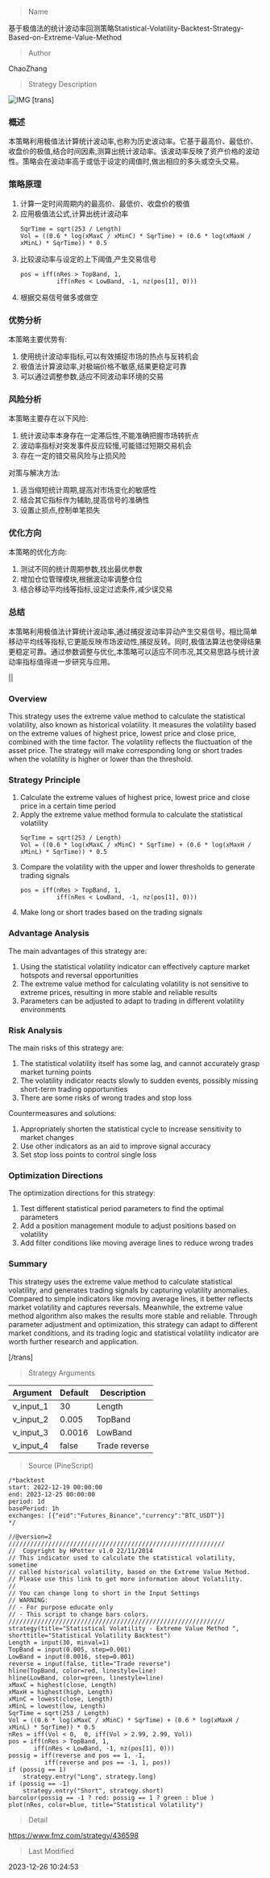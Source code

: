 
> Name

基于极值法的统计波动率回测策略Statistical-Volatility-Backtest-Strategy-Based-on-Extreme-Value-Method

> Author

ChaoZhang

> Strategy Description

![IMG](https://www.fmz.com/upload/asset/1d8b914536b48afbff7.png)
[trans]

### 概述

本策略利用极值法计算统计波动率,也称为历史波动率。它基于最高价、最低价、收盘价的极值,结合时间因素,测算出统计波动率。该波动率反映了资产价格的波动性。策略会在波动率高于或低于设定的阈值时,做出相应的多头或空头交易。

### 策略原理

1. 计算一定时间周期内的最高价、最低价、收盘价的极值
2. 应用极值法公式,计算出统计波动率
   ```
   SqrTime = sqrt(253 / Length)  
   Vol = ((0.6 * log(xMaxC / xMinC) * SqrTime) + (0.6 * log(xMaxH / xMinL) * SqrTime)) * 0.5
   ```
3. 比较波动率与设定的上下阈值,产生交易信号
   ```
   pos = iff(nRes > TopBand, 1, 
             iff(nRes < LowBand, -1, nz(pos[1], 0)))
   ```
4. 根据交易信号做多或做空

### 优势分析

本策略主要优势有:

1. 使用统计波动率指标,可以有效捕捉市场的热点与反转机会
2. 极值法计算波动率,对极端价格不敏感,结果更稳定可靠
3. 可以通过调整参数,适应不同波动率环境的交易

### 风险分析

本策略主要存在以下风险:

1. 统计波动率本身存在一定滞后性,不能准确把握市场转折点
2. 波动率指标对突发事件反应较慢,可能错过短期交易机会
3. 存在一定的错交易风险与止损风险

对策与解决方法:

1. 适当缩短统计周期,提高对市场变化的敏感性
2. 结合其它指标作为辅助,提高信号的准确性
3. 设置止损点,控制单笔损失

### 优化方向

本策略的优化方向:

1. 测试不同的统计周期参数,找出最优参数
2. 增加仓位管理模块,根据波动率调整仓位
3. 结合移动平均线等指标,设定过滤条件,减少误交易

### 总结

本策略利用极值法计算统计波动率,通过捕捉波动率异动产生交易信号。相比简单移动平均线等指标,它更能反映市场波动性,捕捉反转。同时,极值法算法也使得结果更稳定可靠。通过参数调整与优化,本策略可以适应不同市况,其交易思路与统计波动率指标值得进一步研究与应用。

||

### Overview

This strategy uses the extreme value method to calculate the statistical volatility, also known as historical volatility. It measures the volatility based on the extreme values of highest price, lowest price and close price, combined with the time factor. The volatility reflects the fluctuation of the asset price. The strategy will make corresponding long or short trades when the volatility is higher or lower than the threshold.  

### Strategy Principle

1. Calculate the extreme values of highest price, lowest price and close price in a certain time period
2. Apply the extreme value method formula to calculate the statistical volatility
   ```
   SqrTime = sqrt(253 / Length)
   Vol = ((0.6 * log(xMaxC / xMinC) * SqrTime) + (0.6 * log(xMaxH / xMinL) * SqrTime)) * 0.5
   ```
3. Compare the volatility with the upper and lower thresholds to generate trading signals
   ```
   pos = iff(nRes > TopBand, 1,  
             iff(nRes < LowBand, -1, nz(pos[1], 0)))
   ``` 
4. Make long or short trades based on the trading signals

### Advantage Analysis 

The main advantages of this strategy are:

1. Using the statistical volatility indicator can effectively capture market hotspots and reversal opportunities  
2. The extreme value method for calculating volatility is not sensitive to extreme prices, resulting in more stable and reliable results
3. Parameters can be adjusted to adapt to trading in different volatility environments

### Risk Analysis

The main risks of this strategy are:

1. The statistical volatility itself has some lag, and cannot accurately grasp market turning points
2. The volatility indicator reacts slowly to sudden events, possibly missing short-term trading opportunities  
3. There are some risks of wrong trades and stop loss

Countermeasures and solutions:

1. Appropriately shorten the statistical cycle to increase sensitivity to market changes
2. Use other indicators as an aid to improve signal accuracy 
3. Set stop loss points to control single loss

### Optimization Directions

The optimization directions for this strategy:

1. Test different statistical period parameters to find the optimal parameters
2. Add a position management module to adjust positions based on volatility
3. Add filter conditions like moving average lines to reduce wrong trades

### Summary  

This strategy uses the extreme value method to calculate statistical volatility, and generates trading signals by capturing volatility anomalies. Compared to simple indicators like moving average lines, it better reflects market volatility and captures reversals. Meanwhile, the extreme value method algorithm also makes the results more stable and reliable. Through parameter adjustment and optimization, this strategy can adapt to different market conditions, and its trading logic and statistical volatility indicator are worth further research and application.

[/trans]

> Strategy Arguments



|Argument|Default|Description|
|----|----|----|
|v_input_1|30|Length|
|v_input_2|0.005|TopBand|
|v_input_3|0.0016|LowBand|
|v_input_4|false|Trade reverse|


> Source (PineScript)

``` pinescript
/*backtest
start: 2022-12-19 00:00:00
end: 2023-12-25 00:00:00
period: 1d
basePeriod: 1h
exchanges: [{"eid":"Futures_Binance","currency":"BTC_USDT"}]
*/

//@version=2
////////////////////////////////////////////////////////////
//  Copyright by HPotter v1.0 22/11/2014
// This indicator used to calculate the statistical volatility, sometime 
// called historical volatility, based on the Extreme Value Method.
// Please use this link to get more information about Volatility. 
//
// You can change long to short in the Input Settings
// WARNING:
// - For purpose educate only
// - This script to change bars colors.
////////////////////////////////////////////////////////////
strategy(title="Statistical Volatility - Extreme Value Method ", shorttitle="Statistical Volatility Backtest")
Length = input(30, minval=1)
TopBand = input(0.005, step=0.001)
LowBand = input(0.0016, step=0.001)
reverse = input(false, title="Trade reverse")
hline(TopBand, color=red, linestyle=line)
hline(LowBand, color=green, linestyle=line)
xMaxC = highest(close, Length)
xMaxH = highest(high, Length)
xMinC = lowest(close, Length)
xMinL = lowest(low, Length)
SqrTime = sqrt(253 / Length)
Vol = ((0.6 * log(xMaxC / xMinC) * SqrTime) + (0.6 * log(xMaxH / xMinL) * SqrTime)) * 0.5
nRes = iff(Vol < 0,  0, iff(Vol > 2.99, 2.99, Vol))
pos = iff(nRes > TopBand, 1,
	   iff(nRes < LowBand, -1, nz(pos[1], 0))) 
possig = iff(reverse and pos == 1, -1,
          iff(reverse and pos == -1, 1, pos))	   
if (possig == 1) 
    strategy.entry("Long", strategy.long)
if (possig == -1)
    strategy.entry("Short", strategy.short)	   	    
barcolor(possig == -1 ? red: possig == 1 ? green : blue )  
plot(nRes, color=blue, title="Statistical Volatility")

```

> Detail

https://www.fmz.com/strategy/436598

> Last Modified

2023-12-26 10:24:53
